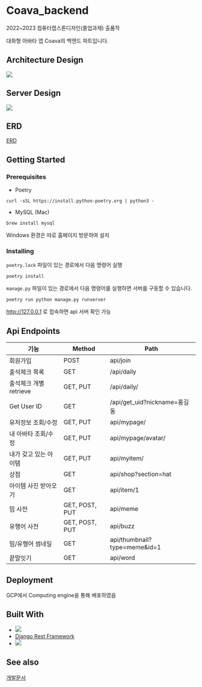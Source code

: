 # Coava_backend

2022~2023 컴퓨터캡스톤디자인(졸업과제) 출품작

대화형 아바타 앱 Coava의 백엔드 파트입니다.

## Architecture Design

<img src="https://postfiles.pstatic.net/MjAyMzA1MjVfMTM2/MDAxNjg0OTg4ODUxOTQx.9ik_GyAP4LNPB5_Cd8uCYH4ARm8GJoxYWeLv9tHMd7Qg.O7bXhKLulPQliFbw3PD73peStG4JcPOUGYyK86VrdKMg.PNG.suryblue/E18489E185B3E1848FE185B3E18485E185B5E186ABE18489E185A3E186BA202023-01-1220E1.png?type=w966"/>

## Server Design

<img src="https://postfiles.pstatic.net/MjAyMzA1MjVfMjA0/MDAxNjg0OTg5MjYxODE2.Yerd3rpONtwQGI9TrBjQ1Gabu65qDVbfzFWgy1GmGGAg.cG-nFKwufuNf7UOMP7p3xzwYNGGUf9A7UDbMpXJEZecg.PNG.suryblue/image.png?type=w966"/>

## ERD
[ERD](https://app.diagrams.net/?tags=%7B%7D&title=Coava.drawio#Uhttps%3A%2F%2Fdrive.google.com%2Fuc%3Fid%3D1Ca81A_fcsDJdDxzNHj2-gQk6gda_o1Y-%26export%3Ddownload)
## Getting Started


### Prerequisites

* Poetry 

```
curl -sSL https://install.python-poetry.org | python3 -
```
* MySQL (Mac)
```
brew install mysql
```

Windows 환경은 따로 홈페이지 방문하여 설치

### Installing

```poetry.lock``` 파일이 있는 경로에서 다음 명령어 실행

```
poetry install
```

```manage.py``` 파일이 있는 경로에서 다음 명령어를 실행하면 서버를 구동할 수 있습니다.

```
poetry run python manage.py runserver
```

http://127.0.0.1 로 접속하면 api 서버 확인 가능

## Api Endpoints

|기능       |Method        |Path                        |
|----------------|--------------|----------------------------|
|회원가입            |POST          |api/join                    |
|출석체크 목록         |GET           |/api/daily                  |
|출석체크 개별 retrieve|GET, PUT      |/api/daily/<User ID>        |
|Get User ID     |GET           |/api/get_uid?nickname=홍길동   |
|유저정보 조회/수정      |GET, PUT      |api/mypage/<User ID>        |
|내 아바타 조회/수정     |GET, PUT      |api/mypage/avatar/<User ID> |
|내가 갖고 있는 아이템    |GET, PUT      |api/myitem/<User ID>        |
|상점              |GET           |api/shop?section=hat        |
|아이템 사진 받아오기     |GET           |api/item/1                  |
|밈 사전            |GET, POST, PUT|api/meme                    |
|유행어 사전          |GET, POST, PUT|api/buzz                    |
|밈/유행어 썸네일       |GET           |api/thumbnail?type=meme&id=1|
|끝말잇기            |GET           |api/word           |


## Deployment
  
  GCP에서 Computing engine을 통해 배포하였음

## Built With

* <img src="https://img.shields.io/badge/Django-092E20?style=flat&logo=Django&logoColor=white"/>
* [Django Rest Framework](https://www.django-rest-framework.org)
* <img src="https://img.shields.io/badge/MySQL-4479A1?style=flat&logo=MySQL&logoColor=white"/>

## See also
  
  [개발문서](https://truthful-galaxy-de8.notion.site/BackEnd-97a9fa72f2234a149d85fba729450720)
